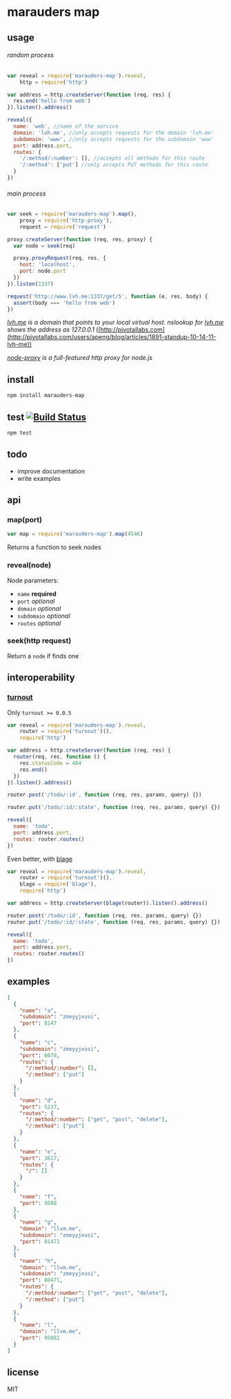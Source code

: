 # marauders map

## usage

###### random process

```js
var reveal = require('marauders-map').reveal,
    http = require('http')

var address = http.createServer(function (req, res) {
  res.end('hello from web')
}).listen().address()

reveal({
  name: 'web', //name of the service
  domain: 'lvh.me', //only accepts requests for the domain 'lvh.me'
  subdomain: 'www', //only accepts requests for the subdomain 'www'
  port: address.port,
  routes: {
    '/:method/:number': [], //accepts all methods for this route
    '/:method': ['put'] //only accepts PUT methods for this route
  }
})
```

###### main process

```js
var seek = require('marauders-map').map(),
    proxy = require('http-proxy'),
    request = require('request')

proxy.createServer(function (req, res, proxy) {
  var node = seek(req)

  proxy.proxyRequest(req, res, {
    host: 'localhost',
    port: node.port
  })
}).listen(1337)

request('http://www.lvh.me:1337/get/5', function (e, res, body) {
  assert(body === 'hello from web')
})
```

*[lvh.me](http://lvh.me) is a domain that points to your local virtual host. nslookup for [lvh.me](http://lvh.me) shows the address as 127.0.0.1* ([http://pivotallabs.com](http://pivotallabs.com/users/apeng/blog/articles/1891-standup-10-14-11-lvh-me))

*[node-proxy](https://github.com/nodejitsu/node-http-proxy) is a full-featured http proxy for node.js*

## install
```bash
npm install marauders-map
```

## test [![Build Status](https://secure.travis-ci.org/ramitos/marauders-map.png)](http://travis-ci.org/ramitos/marauders-map)
```bash
npm test
```

## todo

 * improve documentation
 * write examples

## api

### map(port)

```js
var map = require('marauders-map').map(4546)
```

Returns a function to seek nodes

### reveal(node)

Node parameters:
 * `name` **required**
 * `port` *optional*
 * `domain` *optional*
 * `subdomain` *optional*
 * `routes` *optional*

### seek(http request)

Return a `node` if finds one

## interoperability

### [turnout](https://github.com/ramitos/turnout)

Only `turnout >= 0.0.5`

```js
var reveal = require('marauders-map').reveal,
    router = require('turnout')(),
    require('http')

var address = http.createServer(function (req, res) {
  router(req, res, function () {
    res.statusCode = 404
    res.end()
  })
}).listen().address()

router.post('/todo/:id', function (req, res, params, query) {})

router.put('/todo/:id/:state', function (req, res, params, query) {})

reveal({
  name: 'todo',
  port: address.port,
  routes: router.routes()
})
```

Even better, with [blage](https://github.com/ramitos/blage)

```js
var reveal = require('marauders-map').reveal,
    router = require('turnout')(),
    blage = require('blage'),
    require('http')

var address = http.createServer(blage(router)).listen().address()

router.post('/todo/:id', function (req, res, params, query) {})
router.put('/todo/:id/:state', function (req, res, params, query) {})

reveal({
  name: 'todo',
  port: address.port,
  routes: router.routes()
})
```

## examples

```json
[
  {
    "name": "a",
    "subdomain": "zmeyyjxusi",
    "port": 8147
  },
  {
    "name": "c",
    "subdomain": "zmeyyjxusi",
    "port": 6078,
    "routes": {
      "/:method/:number": [],
      "/:method": ["put"]
    }
  },
  {
    "name": "d",
    "port": 5237,
    "routes": {
      "/:method/:number": ["get", "post", "delete"],
      "/:method": ["put"]
    }
  },
  {
    "name": "e",
    "port": 3617,
    "routes": {
      "/": []
    }
  },
  {
    "name": "f",
    "port": 9508
  },
  {
    "name": "g",
    "domain": "llvm.me",
    "subdomain": "zmeyyjxusi",
    "port": 81471
  },
  {
    "name": "h",
    "domain": "llvm.me",
    "subdomain": "zmeyyjxusi",
    "port": 80471,
    "routes": {
      "/:method/:number": ["get", "post", "delete"],
      "/:method": ["put"]
    }
  },
  {
    "name": "l",
    "domain": "llvm.me",
    "port": 95081
  }
]
```

## license
MIT